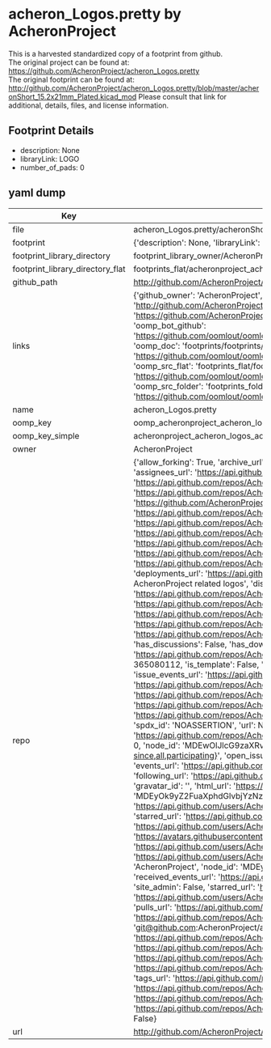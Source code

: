 # acheron_Logos.pretty by AcheronProject  
This is a harvested standardized copy of a footprint from github.  
The original project can be found at:  
https://github.com/AcheronProject/acheron_Logos.pretty  
The original footprint can be found at:
http://github.com/AcheronProject/acheron_Logos.pretty/blob/master/acheronShort_15.2x21mm_Plated.kicad_mod
Please consult that link for additional, details, files, and license information.  
## Footprint Details
* description: None  
* libraryLink: LOGO  
* number_of_pads: 0  
## yaml dump  
| Key | Value |  
| --- | --- |  
| file | acheron_Logos.pretty/acheronShort_15.2x21mm.kicad_mod |  
| footprint | {'description': None, 'libraryLink': 'LOGO', 'number_of_pads': 0} |  
| footprint_library_directory | footprint_library_owner/AcheronProject_acheron_Logos.pretty |  
| footprint_library_directory_flat | footprints_flat/acheronproject_acheron_logos_acheronshort_15_2x21mm/working |  
| github_path | http://github.com/AcheronProject/acheron_Logos.pretty/blob/master/acheronShort_15.2x21mm.kicad_mod |  
| links | {'github_owner': 'AcheronProject', 'github_repo_name': 'acheron_Logos.pretty', 'github_src': 'http://github.com/AcheronProject/acheron_Logos.pretty/blob/master/acheronShort_15.2x21mm_Plated.kicad_mod', 'github_src_repo': 'https://github.com/AcheronProject/acheron_Logos.pretty', 'oomp_bot': 'footprints/acheronproject_acheron_logos_acheronshort_15_2x21mm/working', 'oomp_bot_github': 'https://github.com/oomlout/oomlout_oomp_footprint_bot/tree/main/footprints/acheronproject_acheron_logos_acheronshort_15_2x21mm/working', 'oomp_doc': 'footprints/footprints/AcheronProject/acheron_Logos/acheronShort_15.2x21mm/working/', 'oomp_doc_github': 'https://github.com/oomlout/oomlout_oomp_footprint_doc/tree/main/footprints/footprints/AcheronProject/acheron_Logos/acheronShort_15.2x21mm/working', 'oomp_src_flat': 'footprints_flat/footprints_flat/acheronproject_acheron_logos_acheronshort_15_2x21mm/working', 'oomp_src_flat_github': 'https://github.com/oomlout/oomlout_oomp_footprint_src/tree/main/footprints_flat/acheronproject_acheron_logos_acheronshort_15_2x21mm/working', 'oomp_src_folder': 'footprints_folder/footprints_folder/AcheronProject/acheron_Logos/acheronShort_15.2x21mm/working', 'oomp_src_folder_github': 'https://github.com/oomlout/oomlout_oomp_footprint_src/tree/main/footprints_folder/AcheronProject/acheron_Logos/acheronShort_15.2x21mm/working'} |  
| name | acheron_Logos.pretty |  
| oomp_key | oomp_acheronproject_acheron_logos_acheronshort_15_2x21mm |  
| oomp_key_simple | acheronproject_acheron_logos_acheronshort_15_2x21mm |  
| owner | AcheronProject |  
| repo | {'allow_forking': True, 'archive_url': 'https://api.github.com/repos/AcheronProject/acheron_Logos.pretty/{archive_format}{/ref}', 'archived': False, 'assignees_url': 'https://api.github.com/repos/AcheronProject/acheron_Logos.pretty/assignees{/user}', 'blobs_url': 'https://api.github.com/repos/AcheronProject/acheron_Logos.pretty/git/blobs{/sha}', 'branches_url': 'https://api.github.com/repos/AcheronProject/acheron_Logos.pretty/branches{/branch}', 'clone_url': 'https://github.com/AcheronProject/acheron_Logos.pretty.git', 'collaborators_url': 'https://api.github.com/repos/AcheronProject/acheron_Logos.pretty/collaborators{/collaborator}', 'comments_url': 'https://api.github.com/repos/AcheronProject/acheron_Logos.pretty/comments{/number}', 'commits_url': 'https://api.github.com/repos/AcheronProject/acheron_Logos.pretty/commits{/sha}', 'compare_url': 'https://api.github.com/repos/AcheronProject/acheron_Logos.pretty/compare/{base}...{head}', 'contents_url': 'https://api.github.com/repos/AcheronProject/acheron_Logos.pretty/contents/{+path}', 'contributors_url': 'https://api.github.com/repos/AcheronProject/acheron_Logos.pretty/contributors', 'created_at': '2021-05-07T01:21:56Z', 'default_branch': 'main', 'deployments_url': 'https://api.github.com/repos/AcheronProject/acheron_Logos.pretty/deployments', 'description': 'KiCAD footprint library for the AcheronProject related logos', 'disabled': False, 'downloads_url': 'https://api.github.com/repos/AcheronProject/acheron_Logos.pretty/downloads', 'events_url': 'https://api.github.com/repos/AcheronProject/acheron_Logos.pretty/events', 'fork': False, 'forks': 0, 'forks_count': 0, 'forks_url': 'https://api.github.com/repos/AcheronProject/acheron_Logos.pretty/forks', 'full_name': 'AcheronProject/acheron_Logos.pretty', 'git_commits_url': 'https://api.github.com/repos/AcheronProject/acheron_Logos.pretty/git/commits{/sha}', 'git_refs_url': 'https://api.github.com/repos/AcheronProject/acheron_Logos.pretty/git/refs{/sha}', 'git_tags_url': 'https://api.github.com/repos/AcheronProject/acheron_Logos.pretty/git/tags{/sha}', 'git_url': 'git://github.com/AcheronProject/acheron_Logos.pretty.git', 'has_discussions': False, 'has_downloads': True, 'has_issues': True, 'has_pages': False, 'has_projects': True, 'has_wiki': True, 'homepage': None, 'hooks_url': 'https://api.github.com/repos/AcheronProject/acheron_Logos.pretty/hooks', 'html_url': 'https://github.com/AcheronProject/acheron_Logos.pretty', 'id': 365080112, 'is_template': False, 'issue_comment_url': 'https://api.github.com/repos/AcheronProject/acheron_Logos.pretty/issues/comments{/number}', 'issue_events_url': 'https://api.github.com/repos/AcheronProject/acheron_Logos.pretty/issues/events{/number}', 'issues_url': 'https://api.github.com/repos/AcheronProject/acheron_Logos.pretty/issues{/number}', 'keys_url': 'https://api.github.com/repos/AcheronProject/acheron_Logos.pretty/keys{/key_id}', 'labels_url': 'https://api.github.com/repos/AcheronProject/acheron_Logos.pretty/labels{/name}', 'language': None, 'languages_url': 'https://api.github.com/repos/AcheronProject/acheron_Logos.pretty/languages', 'license': {'key': 'other', 'name': 'Other', 'node_id': 'MDc6TGljZW5zZTA=', 'spdx_id': 'NOASSERTION', 'url': None}, 'merges_url': 'https://api.github.com/repos/AcheronProject/acheron_Logos.pretty/merges', 'milestones_url': 'https://api.github.com/repos/AcheronProject/acheron_Logos.pretty/milestones{/number}', 'mirror_url': None, 'name': 'acheron_Logos.pretty', 'network_count': 0, 'node_id': 'MDEwOlJlcG9zaXRvcnkzNjUwODAxMTI=', 'notifications_url': 'https://api.github.com/repos/AcheronProject/acheron_Logos.pretty/notifications{?since,all,participating}', 'open_issues': 0, 'open_issues_count': 0, 'organization': {'avatar_url': 'https://avatars.githubusercontent.com/u/63755935?v=4', 'events_url': 'https://api.github.com/users/AcheronProject/events{/privacy}', 'followers_url': 'https://api.github.com/users/AcheronProject/followers', 'following_url': 'https://api.github.com/users/AcheronProject/following{/other_user}', 'gists_url': 'https://api.github.com/users/AcheronProject/gists{/gist_id}', 'gravatar_id': '', 'html_url': 'https://github.com/AcheronProject', 'id': 63755935, 'login': 'AcheronProject', 'node_id': 'MDEyOk9yZ2FuaXphdGlvbjYzNzU1OTM1', 'organizations_url': 'https://api.github.com/users/AcheronProject/orgs', 'received_events_url': 'https://api.github.com/users/AcheronProject/received_events', 'repos_url': 'https://api.github.com/users/AcheronProject/repos', 'site_admin': False, 'starred_url': 'https://api.github.com/users/AcheronProject/starred{/owner}{/repo}', 'subscriptions_url': 'https://api.github.com/users/AcheronProject/subscriptions', 'type': 'Organization', 'url': 'https://api.github.com/users/AcheronProject'}, 'owner': {'avatar_url': 'https://avatars.githubusercontent.com/u/63755935?v=4', 'events_url': 'https://api.github.com/users/AcheronProject/events{/privacy}', 'followers_url': 'https://api.github.com/users/AcheronProject/followers', 'following_url': 'https://api.github.com/users/AcheronProject/following{/other_user}', 'gists_url': 'https://api.github.com/users/AcheronProject/gists{/gist_id}', 'gravatar_id': '', 'html_url': 'https://github.com/AcheronProject', 'id': 63755935, 'login': 'AcheronProject', 'node_id': 'MDEyOk9yZ2FuaXphdGlvbjYzNzU1OTM1', 'organizations_url': 'https://api.github.com/users/AcheronProject/orgs', 'received_events_url': 'https://api.github.com/users/AcheronProject/received_events', 'repos_url': 'https://api.github.com/users/AcheronProject/repos', 'site_admin': False, 'starred_url': 'https://api.github.com/users/AcheronProject/starred{/owner}{/repo}', 'subscriptions_url': 'https://api.github.com/users/AcheronProject/subscriptions', 'type': 'Organization', 'url': 'https://api.github.com/users/AcheronProject'}, 'private': False, 'pulls_url': 'https://api.github.com/repos/AcheronProject/acheron_Logos.pretty/pulls{/number}', 'pushed_at': '2021-05-07T01:24:50Z', 'releases_url': 'https://api.github.com/repos/AcheronProject/acheron_Logos.pretty/releases{/id}', 'size': 189, 'ssh_url': 'git@github.com:AcheronProject/acheron_Logos.pretty.git', 'stargazers_count': 0, 'stargazers_url': 'https://api.github.com/repos/AcheronProject/acheron_Logos.pretty/stargazers', 'statuses_url': 'https://api.github.com/repos/AcheronProject/acheron_Logos.pretty/statuses/{sha}', 'subscribers_count': 1, 'subscribers_url': 'https://api.github.com/repos/AcheronProject/acheron_Logos.pretty/subscribers', 'subscription_url': 'https://api.github.com/repos/AcheronProject/acheron_Logos.pretty/subscription', 'svn_url': 'https://github.com/AcheronProject/acheron_Logos.pretty', 'tags_url': 'https://api.github.com/repos/AcheronProject/acheron_Logos.pretty/tags', 'teams_url': 'https://api.github.com/repos/AcheronProject/acheron_Logos.pretty/teams', 'temp_clone_token': None, 'topics': [], 'trees_url': 'https://api.github.com/repos/AcheronProject/acheron_Logos.pretty/git/trees{/sha}', 'updated_at': '2021-05-07T01:24:52Z', 'url': 'https://api.github.com/repos/AcheronProject/acheron_Logos.pretty', 'visibility': 'public', 'watchers': 0, 'watchers_count': 0, 'web_commit_signoff_required': False} |  
| url | http://github.com/AcheronProject/acheron_Logos.pretty |  

